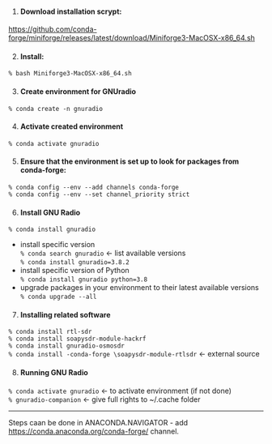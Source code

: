 1. #### Download installation scrypt: 
https://github.com/conda-forge/miniforge/releases/latest/download/Miniforge3-MacOSX-x86_64.sh

2. #### Install:
``` % bash Miniforge3-MacOSX-x86_64.sh ```

3. #### Create environment for GNUradio
```% conda create -n gnuradio```

4. #### Activate created environment
```% conda activate gnuradio```

5. #### Ensure that the environment is set up to look for packages from conda-forge:
```% conda config --env --add channels conda-forge```\
```% conda config --env --set channel_priority strict```

6. #### Install GNU Radio
```% conda install gnuradio```

* install specific version\
  ```% conda search gnuradio``` <- list available versions\
  ```% conda install gnuradio=3.8.2```
* install specific version of Python\
  ```% conda install gnuradio python=3.8```
* upgrade packages in your environment to their latest available versions\
  ```% conda upgrade --all```

7. #### Installing related software
```% conda install rtl-sdr```\
```% conda install soapysdr-module-hackrf```\
```% conda install gnuradio-osmosdr```\
```% conda install -conda-forge \soapysdr-module-rtlsdr``` <- external source

8. #### Running GNU Radio
```% conda activate gnuradio``` <- to activate environment (if not done)\
```% gnuradio-companion``` <- give full rights to ~/.cache folder

---

Steps caan be done in ANACONDA.NAVIGATOR - add https://conda.anaconda.org/conda-forge/ channel.

